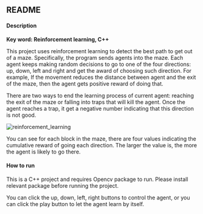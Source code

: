## README

#### Description

**Key word: Reinforcement learning, C++**

This project uses reinforcement learning to detect the best path to get out of a maze. Specifically, the program sends agents into the maze. Each agent keeps making random decisions to go to one of the four directions: up, down, left and right and get the award of choosing such direction. For example, If the movement reduces the distance between agent and the exit of the maze, then the agent gets positive reward of doing that.

There are two ways to end the learning process of current agent: reaching the exit of the maze or falling into traps that will kill the agent. Once the agent reaches a trap, it get a negative number indicating that this direction is not good. 

![reinforcement_learning](C:\Users\Yichuan\Desktop\reinforcement_learning.png)

You can see for each block in the maze, there are four values indicating the cumulative reward of going each direction. The larger the value is, the more the agent is likely to go there. 

#### How to run

This is a C++ project and requires Opencv package to run. Please install relevant package before running the project. 

You can click the up, down, left, right buttons to control the agent, or you can click the play button to let the agent learn by itself. 

